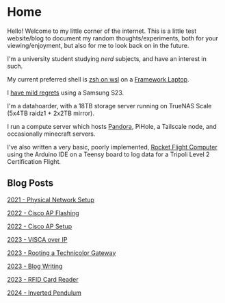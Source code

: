 # Home

Hello! Welcome to my little corner of the internet. This is a little test website/blog to document my random thoughts/experiments, both for your viewing/enjoyment, but also for me to look back on in the future.

I'm a university student studying _nerd_ subjects, and have an interest in such.

My current preferred shell is [zsh on wsl](posts/shell.md) on a [Framework Laptop](posts/frameworkLaptop/frameworkLaptop.md).

I [have mild regrets](posts/s23bloat.md) using a Samsung S23.

I'm a datahoarder, with a 18TB storage server running on TrueNAS Scale (5x4TB raidz1 + 2x2TB mirror).

I run a compute server which hosts [Pandora](posts/pandora.md), PiHole, a Tailscale node, and occasionally minecraft servers.

I've also written a very basic, poorly implemented, [Rocket Flight Computer](https://github.com/Cubie87/L2RocketSoftware) using the Arduino IDE on a Teensy board to log data for a Tripoli Level 2 Certification Flight. 


## Blog Posts

[2021 - Physical Network Setup](posts/2021-network/network.md)

[2022 - Cisco AP Flashing](posts/2022-ciscoWAP/ciscoFlash.md)

[2022 - Cisco AP Setup](posts/2022-ciscoWAP/ciscoConfig.md)

[2023 - VISCA over IP](posts/2023-viscaip/viscaOverIP.md)

[2023 - Rooting a Technicolor Gateway](posts/2023-technicolor/technicolor.md)

[2023 - Blog Writing](posts/2023-blogwriting/blogwriting.md)

[2023 - RFID Card Reader](posts/2023-rfidReader/reader.md)

[2024 - Inverted Pendulum](posts/2024-pendulum/pendulum.md)